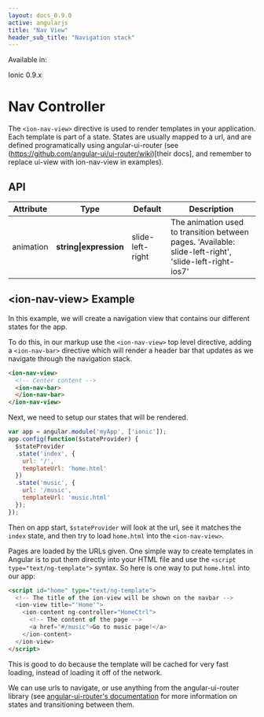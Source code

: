 ```yaml
---
layout: docs_0.9.0
active: angularjs
title: "Nav View"
header_sub_title: "Navigation stack"
---
```


Available in:
<div class="label label-primary">Ionic 0.9.x</div>

Nav Controller
===

The `<ion-nav-view>` directive is used to render templates in your application.  Each template is part of a state.  States are usually mapped to a url, and are defined programatically using angular-ui-router (see (https://github.com/angular-ui/ui-router/wiki)[their docs], and remember to replace ui-view with ion-nav-view in examples).

## API

<table class="table">
  <thead>
    <tr>
      <th>Attribute</th>
      <th>Type</th>
      <th>Default</th>
      <th>Description</th>
    </tr>
  </thead>
  <tbody>
    <tr>
      <td>animation</td>
      <td><b>string|expression</b></td>
      <td>slide-left-right</td>
      <td>The animation used to transition between pages. 'Available: slide-left-right', 'slide-left-right-ios7'</td>
    </tr>
  </tbody>
</table>

## \<ion-nav-view\> Example

In this example, we will create a navigation view that contains our different states for the app.

To do this, in our markup use the `<ion-nav-view>` top level directive, adding a `<ion-nav-bar>` directive which will render a header bar that updates as we navigate through the navigation stack.

```html
<ion-nav-view>
  <!-- Center content -->
  <ion-nav-bar>
  </ion-nav-bar>
</ion-nav-view>
```

Next, we need to setup our states that will be rendered.

```js
var app = angular.module('myApp', ['ionic']);
app.config(function($stateProvider) {
  $stateProvider
  .state('index', {
    url: '/',
    templateUrl: 'home.html'
  })
  .state('music', {
    url: '/music',
    templateUrl: 'music.html'
  });
});
```

Then on app start, `$stateProvider` will look at the url, see it matches the `index` state, and then try to load `home.html` into the `<ion-nav-view>`.

Pages are loaded by the URLs given. One simple way to create templates in Angular is to put them directly into your HTML file and use the `<script type="text/ng-template">` syntax. So here is one way to put `home.html` into our app:

```html
<script id="home" type="text/ng-template">
  <!-- The title of the ion-view will be shown on the navbar -->
  <ion-view title="'Home'">
    <ion-content ng-controller="HomeCtrl">
      <!-- The content of the page -->
      <a href="#/music">Go to music page!</a>
    </ion-content>
  </ion-view>
</script>
```

This is good to do because the template will be cached for very fast loading, instead of loading it off of the network.

We can use urls to navigate, or use anything from the angular-ui-router library (see [angular-ui-router's documentation](https://github.com/angular-ui/ui-router/wiki) for more information on states and transitioning between them.
